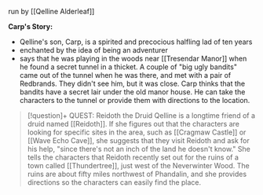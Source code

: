 run by [[Qelline Alderleaf]]

**Carp's Story:**
- Qelline's son, Carp, is a spirited and precocious halfling lad of ten years
- enchanted by the idea of being an adventurer
- says that he was playing in the woods near [[Tresendar Manor]] when he found a secret tunnel in a thicket. A couple of "big ugly bandits" came out of the tunnel when he was there, and met with a pair of Redbrands. They didn't see him, but it was close. Carp thinks that the bandits have a secret lair under the old manor house. He can take the characters to the tunnel or provide them with directions to the location.

> [!question]+ QUEST: Reidoth the Druid
> Qelline is a longtime friend of a druid named [[Reidoth]]. If she figures out that the characters are looking for specific sites in the area, such as [[Cragmaw Castle]] or [[Wave Echo Cave]], she suggests that they visit Reidoth and ask for his help, "since there's not an inch of the land he doesn't know." She tells the characters that Reidoth recently set out for the ruins of a town called [[Thundertree]], just west of the Neverwinter Wood. The ruins are about fifty miles northwest of Phandalin, and she provides directions so the characters can easily find the place.


